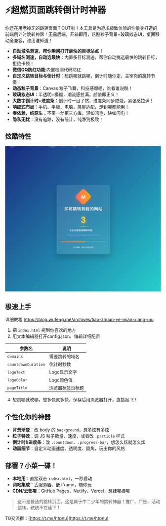 # ⚡️超燃页面跳转倒计时神器

你还在用老掉牙的跳转页面？OUT啦！本工具是为追求极致体验的你量身打造的前端倒计时跳转神器！无需后端，开箱即用，炫酷粒子背景+玻璃拟态UI，桌面移动全兼容，谁用谁知道！

- **自动域名测速，帮你瞬间打开最快的目标站点！**  
- **多域名测速，自动选最快**：内置多目标测速，帮你自动挑选最快的跳转目标，拒绝卡顿！
- **微信QQ防红功能**:内置检测代码防红
- **自定义跳转目标与倒计时**：想跳哪就跳哪，倒计时随你定，主宰你的跳转节奏！
- **动态粒子背景**：Canvas 粒子飞舞，科技感爆棚，谁看谁说酷！
- **玻璃拟态UI**：半透明+模糊，潮流感拉满，颜值即正义！
- **大数字倒计时+进度条**：倒计时一目了然，进度条同步燃烧，紧张感拉满！
- **响应式布局**：手机、平板、电脑，屏屏适配，走到哪都能用！
- **零依赖，纯原生**：不带一丝第三方库，轻如鸿毛，快如闪电！
- **隐私无忧**：没有追踪，没有统计，纯净到极致！

## 炫酷特性

![演示图片](img/演示.jpg)

## 极速上手

详细教程 https://blog.wufeng.me/archives/tiao-zhuan-ye-mian-xiang-mu

1. 把 `index.html` 拖到你喜欢的地方
2. 用文本编辑器打开config.json，编辑详细配置

| 参数名             | 说明             |
|--------------------|------------------|
| `domains`          | 需要跳转的域名   |
| `countdownDuration`| 倒计时秒数       |
| `logoText`         | Logo显示文字     |
| `logoColor`        | Logo颜色值       |
| `pageTitle`        | 浏览器标签页标题 |

4. 想跳哪就改哪，想多快就多快，保存后用浏览器打开，直接起飞！

## 个性化你的神器

- **背景渐变**：改 body 的 `background`，想多炫有多炫
- **粒子特效**：调 JS 粒子数量、速度，或者改 `.particle` 样式
- **倒计时&进度条**：改 `.countdown`、`.progress-bar`，想怎么炫就怎么炫
- **动画细节**：自定义动画速度、透明度、圆角，玩出你的风格

## 部署？小菜一碟！

- **本地用**：直接双击 `index.html`，一秒启动
- **网站集成**：丢服务器、嵌 iframe，随你玩
- **CDN/云部署**：GitHub Pages、Netlify、Vercel，想挂哪挂哪

> 这不是普通的跳转页面，这是属于中二少年的跳转神器！推广、广告、活动跳转，统统不在话下！

TG交流群：[https://t.me/htpnu](https://t.me/htpnu)
